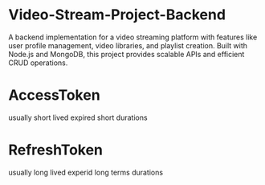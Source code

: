 # Video-Stream-Project-Backend
A backend implementation for a video streaming platform with features like user profile management, video libraries, and playlist creation. Built with Node.js and MongoDB, this project provides scalable APIs and efficient CRUD operations.


# **AccessToken**
usually short lived expired short durations
# **RefreshToken**
usually long lived experid long terms durations
